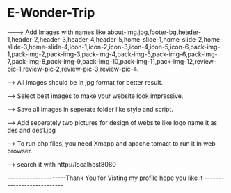 # E-Wonder-Trip

---> Add Images with names like about-img.jpg,footer-bg,header-1,header-2,header-3,header-4,header-5,home-slide-1,home-slide-2,home-slide-3,home-slide-4,icon-1,icon-2,icon-3,icon-4,icon-5,icon-6,pack-img-1,pack-img-2,pack-img-3,pack-img-4,pack-img-5,pack-img-6,pack-img-7,pack-img-8,pack-img-9,pack-img-10,pack-img-11,pack-img-12,review-pic-1,review-pic-2,review-pic-3,review-pic-4.


--> All images should be in jpg format for better result.

--> Select best images to make your website look impressive.

--> Save all images in seperate folder like style and script.

--> Add seperately two pictures for design of website like logo name it as des and des1.jpg

--> To run php files, you need Xmapp and apache tomact to run it in web browser.

--> search it with http://localhost8080

---------------------Thank You for Visting my profile hope you like it ---------------------------